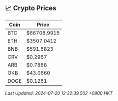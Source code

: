 ## 📈 Crypto Prices

| Coin | Price |
| ---- | ----- |
| BTC | $66708.9915 |
| ETH | $3507.0412 |
| BNB | $591.6823 |
| CRV | $0.2967 |
| ARB | $0.7888 |
| OKB | $43.0660 |
| DOGE | $0.1261 |

_Last Updated: 2024-07-20 12:32:39.502 +0800 HKT_